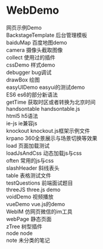 # WebDemo
网页示例Demo</br>
BackstageTemplate    后台管理模板</br>
baiduMap             百度地图demo</br>
camera               摄像头截取图像</br>
collect              使用过的插件</br>
cssDemo              样式demo</br>
debugger             bug调试</br>
drawBox              绘图</br>
easyUIDemo           easyui的测试demo</br>
ES6                  es6的部分新语法</br>
getTime              获取时区或者转换为北京时间</br>
handsontable         handsontable.js </br>
html5                h5语法</br>
ie-js                ie兼容js</br>
knockout             knockout.js框架示例文件</br>
krpano               360全景展示与场景切换等效果</br>
load                 页面加载测试</br>
loadJsAndCss         动态加载js与css</br>
often                常用的js与css</br>
slashHeader          斜线表头</br>
table                表格测试文件</br>
testQuestions        前端面试题目</br>
threeJS              three.js demo</br>
voidDemo             视频播放</br>
vueDemo              vue.js的demo</br>
WebIM                仿网页微信的im工具</br>
webPage              静态页面</br>
zTree                树型插件</br>
node                 node</br>
note                 未分类的笔记</br>
